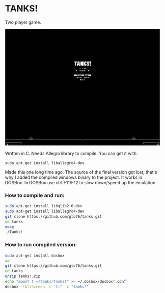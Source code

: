 TANKS!
======

Two player game.

![Alt text](/doc/tanks-screenshot.png?raw=true "Screenshot of the game")

Written in C. Needs Allegro library to compile. You can get it with:
```
sudo apt-get install liballegro4-dev
```

Made this one long time ago. The source of the final version got lost, that's why I added the compiled windows binary to the project. It works in DOSBox. In DOSBox use ctrl F11/F12 to slow down/speed up the emulation.

### How to compile and run:
```bash
sudo apt-get install libglib2.0-dev
sudo apt-get install liballegro4-dev
git clone https://github.com/gto76/tanks.git
cd tanks
make
./Tanks!
```
### How to run compiled version:
```bash
sudo apt-get install dosbox
cd
git clone https://github.com/gto76/tanks.git
cd tanks
unzip Tanks!.zip
echo "mount t ~/tanks/Tanks!" >> ~/.dosbox/dosbox*.conf
dosbox -fullscreen -c "t:" -c "tanks!"
```


